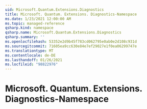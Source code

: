 ```yaml
---
uid: Microsoft.Quantum.Extensions.Diagnostics
title: Microsoft. Quantum. Extensions. Diagnostics-Namespace
ms.date: 1/23/2021 12:00:00 AM
ms.topic: managed-reference
qsharp.kind: namespace
qsharp.name: Microsoft.Quantum.Extensions.Diagnostics
qsharp.summary: ''
ms.openlocfilehash: 53352e2d9b45f783cd062795e0ab0e2d108c931d
ms.sourcegitcommit: 71605ea9cc630e84e7ef29027e1f0ea06299747e
ms.translationtype: MT
ms.contentlocale: de-DE
ms.lasthandoff: 01/26/2021
ms.locfileid: "98822976"
---
```

# <a name="microsoftquantumextensionsdiagnostics-namespace"></a>Microsoft. Quantum. Extensions. Diagnostics-Namespace



